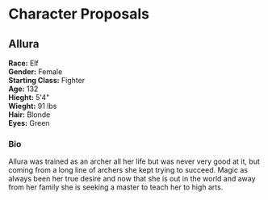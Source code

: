 # Character Proposals

## Allura
**Race:** Elf\
**Gender:** Female\
**Starting Class:** Fighter\
**Age:** 132\
**Hieght:** 5'4"\
**Wieght:** 91 lbs\
**Hair:** Blonde\
**Eyes:** Green

### Bio
Allura was trained as an archer all her life but was never very good at it, but coming from a long line of archers she kept trying to succeed. Magic as always been her true desire and now that she is out in the world and away from her family she is seeking a master to teach her to high arts.